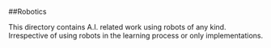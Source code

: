 ##Robotics

This directory contains A.I. related work using robots of any kind. Irrespective of using robots in the learning process or only implementations.